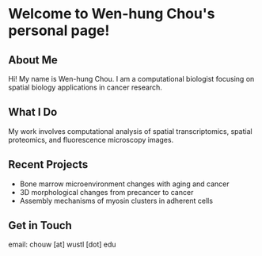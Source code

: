 # Welcome to Wen-hung Chou's personal page!

## About Me
Hi! My name is Wen-hung Chou. I am a computational biologist focusing on spatial biology applications in cancer research.

## What I Do
My work involves computational analysis of spatial transcriptomics, spatial proteomics, and fluorescence microscopy images.

## Recent Projects
- Bone marrow microenvironment changes with aging and cancer
- 3D morphological changes from precancer to cancer
- Assembly mechanisms of myosin clusters in adherent cells

## Get in Touch
email: chouw [at] wustl [dot] edu